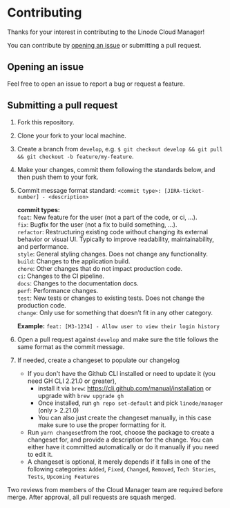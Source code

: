 # Contributing

Thanks for your interest in contributing to the Linode Cloud Manager!

You can contribute by [opening an issue](https://github.com/linode/manager/issues/new) or submitting a pull request.

## Opening an issue

Feel free to open an issue to report a bug or request a feature.

## Submitting a pull request

1. Fork this repository.
2. Clone your fork to your local machine.
3. Create a branch from `develop`, e.g. `$ git checkout develop && git pull && git checkout -b feature/my-feature`.
4. Make your changes, commit them following the standards below, and then push them to your fork.
5. Commit message format standard: `<commit type>: [JIRA-ticket-number] - <description>`

    **commit types:**  
    `feat`: New feature for the user (not a part of the code, or ci, ...).  
    `fix`: Bugfix for the user (not a fix to build something, ...).  
    `refactor`: Restructuring existing code without changing its external behavior or visual UI. Typically to improve readability, maintainability, and performance.  
    `style`: General styling changes. Does not change any functionality.  
    `build`: Changes to the application build.  
    `chore`: Other changes that do not impact production code.  
    `ci`: Changes to the CI pipeline.  
    `docs`: Changes to the documentation docs.  
    `perf`: Performance changes.  
    `test`: New tests or changes to existing tests. Does not change the production code.  
    `change`: Only use for something that doesn’t fit in any other category.  

    **Example:** `feat: [M3-1234] - Allow user to view their login history`

6. Open a pull request against `develop` and make sure the title follows the same format as the commit message.
7. If needed, create a changeset to populate our changelog
    -  If you don't have the Github CLI installed or need to update it (you need GH CLI 2.21.0 or greater),
        - install it via `brew`: https://cli.github.com/manual/installation or upgrade with `brew upgrade gh`
        - Once installed, run `gh repo set-default` and pick `linode/manager` (only > 2.21.0)
        - You can also just create the changeset manually, in this case make sure to use the proper formatting for it.
    - Run `yarn changeset`from the root, choose the package to create a changeset for, and provide a description for the change.
    You can either have it committed automatically or do it manually if you need to edit it.
    - A changeset is optional, it merely depends if it falls in one of the following categories:
    `Added`, `Fixed`, `Changed`, `Removed`, `Tech Stories`, `Tests`, `Upcoming Features`

Two reviews from members of the Cloud Manager team are required before merge. After approval, all pull requests are squash merged.
